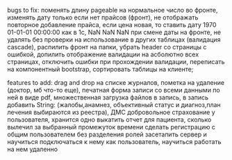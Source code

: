bugs to fix: 
  поменять длину pageable на нормальное число во фронте,
  изменять дату только если нет прайсов (фронт),
  не отображать повторное добавление прайса,
  если цена новая, то ставить дату 1970 01-01-01 00:00:00 как в 1с,
  NaN NaN NaN при смене даты на фронте,
  не удалять без проверки на использование в других таблицах (валидация cascade),
  распилить фронт на папки,
  убрать header со страницы с ошибкой,
  допилить отображение валидации на асболютно всех страницах, отключить ошибки при прохождении валидации,
  переписать на компонентный bootstrap,
  сортировать таблицы на клиенте;

features to add:
  drag and drop на списке журналов,
  пометка на удаление (доктор, мб что-то еще),
  печатная форма записи со всеми данными по ней в виде pdf,
  множественная загрузка файлов в запись,
  в запись добавить String:
      (жалобы,анамнез, объективный статус и диагноз,план лечения выбираются из реестра),
      ДМС добровольное страхование у пользователя, хранится одно
  выкатить отчет для пациента, сколько вылечил за выбранный промежуток времени
  сделать регистрацию с общим пользователем без разделения ролей
  засетапить сервер и научиться подключаться к нему как пользователь, научиться работать на нем удаленно
